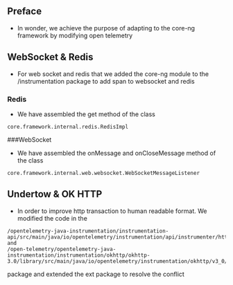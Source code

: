 ## Preface
* In wonder, we achieve the purpose of adapting to the core-ng framework by modifying open telemetry

## WebSocket & Redis
* For web socket and redis that we added the core-ng module to the /instrumentation package to add span to websocket and redis

### Redis
* We have assembled the get method of the class 
```
core.framework.internal.redis.RedisImpl
```
###WebSocket
* We have assembled the onMessage and onCloseMessage method of the class 
```
core.framework.internal.web.websocket.WebSocketMessageListener
```

## Undertow & OK HTTP
* In order to improve http transaction to human readable format. We modified the code in the
``` 
/opentelemetry-java-instrumentation/instrumentation-api/src/main/java/io/opentelemetry/instrumentation/api/instrumenter/http
and 
/open-telemetry/opentelemetry-java-instrumentation/instrumentation/okhttp/okhttp-3.0/library/src/main/java/io/opentelemetry/instrumentation/okhttp/v3_0/internal 
```
package and extended the ext package to resolve the conflict 

